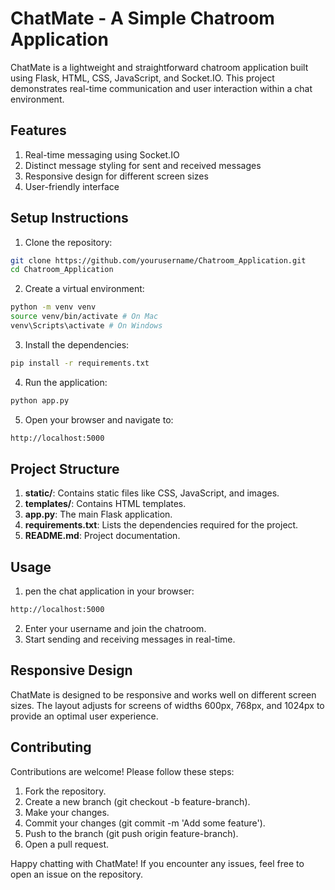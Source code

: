 # ChatMate - A Simple Chatroom Application
ChatMate is a lightweight and straightforward chatroom application built using Flask, HTML, CSS, JavaScript, and Socket.IO. This project demonstrates real-time communication and user interaction within a chat environment.

## Features
1. Real-time messaging using Socket.IO
2. Distinct message styling for sent and received messages
3. Responsive design for different screen sizes
4. User-friendly interface

## Setup Instructions
1. Clone the repository:
```bash
git clone https://github.com/yourusername/Chatroom_Application.git
cd Chatroom_Application
```
2. Create a virtual environment:
```bash
python -m venv venv
source venv/bin/activate # On Mac
venv\Scripts\activate # On Windows
```
3. Install the dependencies:
```bash
pip install -r requirements.txt
```
4. Run the application:
```bash
python app.py
```
5. Open your browser and navigate to:
```bash
http://localhost:5000
```

## Project Structure
1. <b>static/</b>: Contains static files like CSS, JavaScript, and images.
2. <b>templates/</b>: Contains HTML templates.
3. <b>app.py</b>: The main Flask application.
4. <b>requirements.txt</b>: Lists the dependencies required for the project.
5. <b>README.md</b>: Project documentation.

## Usage
1. pen the chat application in your browser:
```bash
http://localhost:5000
```
2. Enter your username and join the chatroom.
3. Start sending and receiving messages in real-time.

## Responsive Design
ChatMate is designed to be responsive and works well on different screen sizes. The layout adjusts for screens of widths 600px, 768px, and 1024px to provide an optimal user experience.

## Contributing
Contributions are welcome! Please follow these steps:
1. Fork the repository.
2. Create a new branch (git checkout -b feature-branch).
3. Make your changes.
4. Commit your changes (git commit -m 'Add some feature').
5. Push to the branch (git push origin feature-branch).
6. Open a pull request.

Happy chatting with ChatMate! If you encounter any issues, feel free to open an issue on the repository.

